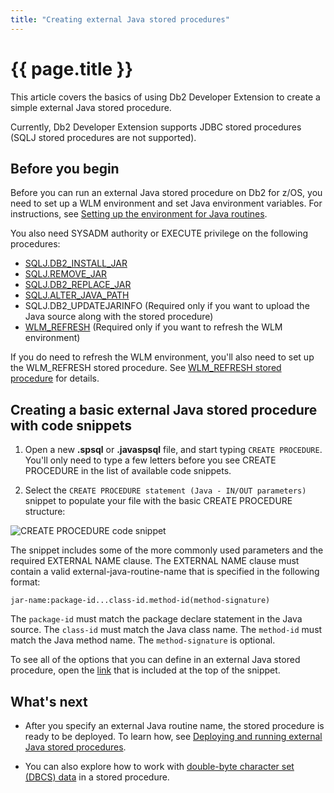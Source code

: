 ```yaml
---
title: "Creating external Java stored procedures"
---
```


# {{ page.title }}

This article covers the basics of using Db2 Developer Extension to create a simple external Java stored procedure.

Currently, Db2 Developer Extension supports JDBC stored procedures (SQLJ stored procedures are not supported).

## Before you begin

Before you can run an external Java stored procedure on Db2 for z/OS, you need to set up a WLM environment and set Java environment variables.  For instructions, see [Setting up the environment for Java routines](https://www.ibm.com/docs/en/db2-for-zos/13?topic=functions-setting-up-environment-java-routines).


You also need SYSADM authority or EXECUTE privilege on the following procedures:

- [SQLJ.DB2_INSTALL_JAR](https://www.ibm.com/docs/en/db2-for-zos/13?topic=db2-sqljdb2-install-jar)
- [SQLJ.REMOVE_JAR](https://www.ibm.com/docs/en/db2-for-zos/13?topic=db2-sqljremove-jar)
- [SQLJ.DB2_REPLACE_JAR](https://www.ibm.com/docs/en/db2-for-zos/13?topic=db2-sqljdb2-replace-jar)
- [SQLJ.ALTER_JAVA_PATH](https://www.ibm.com/docs/en/db2-for-zos/13?topic=db2-sqljalter-java-path)
- SQLJ.DB2_UPDATEJARINFO (Required only if you want to upload the Java source along with the stored procedure)
- [WLM_REFRESH](https://www.ibm.com/docs/en/db2-for-zos/13?topic=db2-wlm-refresh) (Required only if you want to refresh the WLM environment)


If you do need to refresh the WLM environment, you'll also need to set up the WLM_REFRESH stored procedure. See [WLM_REFRESH stored procedure](https://www.ibm.com/docs/en/db2-for-zos/13?topic=db2-wlm-refresh) for details.

## Creating a basic external Java stored procedure with code snippets

1. Open a new **.spsql** or **.javaspsql** file, and start typing `CREATE PROCEDURE`. You'll only need to type a few letters before you see CREATE PROCEDURE in the list of available code snippets.

2. Select the `CREATE PROCEDURE statement (Java - IN/OUT parameters)` snippet to populate your file with the basic CREATE PROCEDURE structure:

![CREATE PROCEDURE code snippet]({{site.baseurl}}/assets/images/jsp-code-snippet.png)

The snippet includes some of the more commonly used parameters and the required EXTERNAL NAME clause. The EXTERNAL NAME clause must contain a valid external-java-routine-name that is specified in the following format: 
```
jar-name:package-id...class-id.method-id(method-signature)
```
The `package-id` must match the package declare statement in the Java source. The `class-id` must match the Java class name. The `method-id` must match the Java method name. The `method-signature` is optional.

To see all of the options that you can define in an external Java stored procedure, open the [link](https://www.ibm.com/docs/en/db2-for-zos/13?topic=statements-create-procedure-external) that is included at the top of the snippet.

## What's next

- After you specify an external Java routine name, the stored procedure is ready to be deployed. To learn how, see [Deploying and running external Java stored procedures]({{site.baseurl}}/docs/working-with-stored-procedures/deploying-running-external-java-stored-procedures.html).

- You can also explore how to work with [double-byte character set (DBCS) data]({{site.baseurl}}/docs/working-with-stored-procedures/working-with-dbcs-data.html) in a stored procedure.


